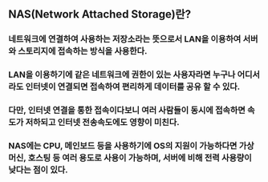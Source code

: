 ## NAS(Network Attached Storage)란?
### 네트워크에 연결하여 사용하는 저장소라는 뜻으로서 LAN을 이용하여 서버와 스토리지에 접속하는 방식을 사용한다.
### LAN을 이용하기에 같은 네트워크에 권한이 있는 사용자라면 누구나 어디서라도 인터넷이 연결되면 접속하여 편리하게 데이터를 공유 할 수 있다.
### 다만, 인터넷 연결을 통한 접속이다보니 여러 사람들이 동시에 접속하면 속도가 저하되고 인터넷 전송속도에도 영향이 미친다.
### NAS에는 CPU, 메인보드 등을 사용하기에 OS의 지원이 가능하다면 가상머신, 호스팅 등 여러 용도로 사용이 가능하며, 서버에 비해 전력 사용량이 낮다는 점이 있다.
